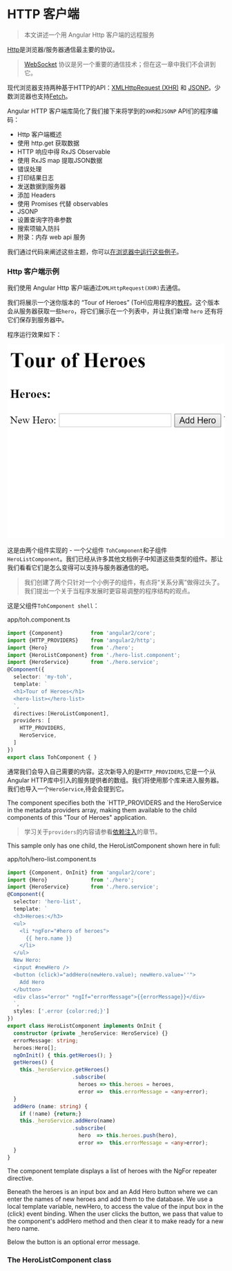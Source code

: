 # HTTP 客户端

> 本文讲述一个用 Angular Http 客户端的远程服务

[Http](https://tools.ietf.org/html/rfc2616)是浏览器/服务器通信最主要的协议。

> [WebSocket](https://tools.ietf.org/html/rfc6455) 协议是另一个重要的通信技术；但在这一章中我们不会讲到它。

现代浏览器支持两种基于HTTP的API：[XMLHttpRequest (XHR)](https://developer.mozilla.org/en-US/docs/Web/API/XMLHttpRequest) 和 [JSONP](https://en.wikipedia.org/wiki/JSONP)。少数浏览器也支持[Fetch](https://developer.mozilla.org/en-US/docs/Web/API/Fetch_API)。

Angular HTTP 客户端库简化了我们接下来将学到的`XHR`和`JSONP` API们的程序编码：
* Http 客户端概述
* 使用 http.get 获取数据
* HTTP 响应中得 RxJS Observable
* 使用 RxJS map 提取JSON数据
* 错误处理
* 打印结果日志
* 发送数据到服务器
* 添加 Headers
* 使用 Promises 代替 observables
* JSONP
* 设置查询字符串参数
* 搜索项输入防抖
* 附录：内存 web api 服务

我们通过代码来阐述这些主题，你可以[在浏览器中运行这些例子](https://angular.io/resources/live-examples/server-communication/ts/plnkr.html)。

### Http 客户端示例

我们使用 Angular Http 客户端通过`XMLHttpRequest(XHR)`去通信。

我们将展示一个迷你版本的 “Tour of Heroes” (ToH)应用程序的[教程](https://angular.io/docs/ts/latest/tutorial/)。这个版本会从服务器获取一些`hero`，将它们展示在一个列表中，并让我们新增 `hero` 还有将它们保存到服务器中。

程序运行效果如下：

![http-toh](https://raw.githubusercontent.com/lightningtgc/blog/master/2016/02/assets/http-toh.gif)

这是由两个组件实现的 - 一个父组件 `TohComponent`和子组件 `HeroListComponent`。我们已经从许多其他文档例子中知道这些类型的组件。那让我们看看它们是怎么变得可以支持与服务器通信的吧。

> 我们创建了两个只针对一个小例子的组件，有点将“关系分离”做得过头了。我们提出一个关于当程序发展时更容易调整的程序结构的观点。

这是父组件`TohComponent shell`：

app/toh.component.ts
```ts
import {Component}         from 'angular2/core';
import {HTTP_PROVIDERS}    from 'angular2/http';
import {Hero}              from './hero';
import {HeroListComponent} from './hero-list.component';
import {HeroService}       from './hero.service';
@Component({
  selector: 'my-toh',
  template: `
  <h1>Tour of Heroes</h1>
  <hero-list></hero-list>
  `,
  directives:[HeroListComponent],
  providers: [
    HTTP_PROVIDERS,
    HeroService,
  ]
})
export class TohComponent { }
```
通常我们会导入自己需要的内容。这次新导入的是`HTTP_PROVIDERS`,它是一个从 Angular HTTP库中引入的服务提供者的数组。我们将使用那个库来进入服务器。我们也导入一个`HeroService`,待会会提到它。

The component specifies both the `HTTP_PROVIDERS and the HeroService in the metadata providers array, making them available to the child components of this "Tour of Heroes" application.

> 学习关于`providers`的内容请参看[依赖注入](https://github.com/gf-rd/blog/issues/12)的章节。

This sample only has one child, the HeroListComponent shown here in full:

app/toh/hero-list.component.ts
```ts 
import {Component, OnInit} from 'angular2/core';
import {Hero}              from './hero';
import {HeroService}       from './hero.service';
@Component({
  selector: 'hero-list',
  template: `
  <h3>Heroes:</h3>
  <ul>
    <li *ngFor="#hero of heroes">
      {{ hero.name }}
    </li>
  </ul>
  New Hero:
  <input #newHero />
  <button (click)="addHero(newHero.value); newHero.value=''">
    Add Hero
  </button>
  <div class="error" *ngIf="errorMessage">{{errorMessage}}</div>
  `,
  styles: ['.error {color:red;}']
})
export class HeroListComponent implements OnInit {
  constructor (private _heroService: HeroService) {}
  errorMessage: string;
  heroes:Hero[];
  ngOnInit() { this.getHeroes(); }
  getHeroes() {
    this._heroService.getHeroes()
                     .subscribe(
                       heroes => this.heroes = heroes,
                       error =>  this.errorMessage = <any>error);
  }
  addHero (name: string) {
    if (!name) {return;}
    this._heroService.addHero(name)
                     .subscribe(
                       hero  => this.heroes.push(hero),
                       error =>  this.errorMessage = <any>error);
  }
}
```

The component template displays a list of heroes with the NgFor repeater directive.

Beneath the heroes is an input box and an Add Hero button where we can enter the names of new heroes and add them to the database. We use a local template variable, newHero, to access the value of the input box in the (click) event binding. When the user clicks the button, we pass that value to the component's addHero method and then clear it to make ready for a new hero name.

Below the button is an optional error message.

### The HeroListComponent class

